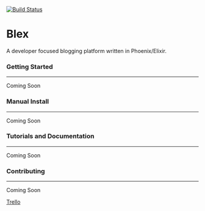 [![Build Status](https://travis-ci.org/Harrisonl/Blex.svg?branch=master)](https://travis-ci.org/Harrisonl/Blex)
# Blex

A developer focused blogging platform written in Phoenix/Elixir.

### Getting Started
---

Coming Soon

### Manual Install
---

Coming Soon

### Tutorials and Documentation
---

Coming Soon

### Contributing
---

Coming Soon

[Trello](https://trello.com/b/vXWs8Uqp/blex)
